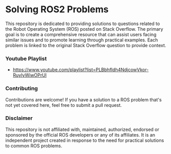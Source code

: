 # Solving ROS2 Problems
This repository is dedicated to providing solutions to questions related to the Robot Operating System (ROS) posted on Stack Overflow. The primary goal is to create a comprehensive resource that can assist users facing similar issues and to promote learning through practical examples. Each problem is linked to the original Stack Overflow question to provide context.

### Youtube Playlist 
- https://www.youtube.com/playlist?list=PLBbhfIdh4NdjcowVkor-RuyIyWiwOPrUl

### Contributing
Contributions are welcome! If you have a solution to a ROS problem that's not yet covered here, feel free to submit a pull request.

### Disclaimer
This repository is not affiliated with, maintained, authorized, endorsed or sponsored by the official ROS developers or any of its affiliates. It is an independent project created in response to the need for practical solutions to common ROS problems.
